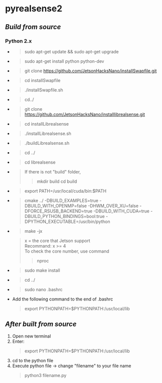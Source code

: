 # **pyrealsense2**
## ***Build from source***
### ****Python 2.x****

* > sudo apt-get update && sudo apt-get upgrade

* > sudo apt-get install python python-dev

* > git clone https://github.com/JetsonHacksNano/installSwapfile.git

* > cd installSwapfile

* > ./installSwapfile.sh

* > cd../

* > git clone https://github.com/JetsonHacksNano/installlibrealsense.git

* > cd installLibrealsense

* > ./installLibrealsense.sh

* > ./buildLibrealsense.sh

* > cd ../

* > cd librealsense

* > If there is not "build" folder,
    >> mkdir build
  > cd build

* > export PATH=/usr/local/cuda/bin:$PATH

* > cmake ../ -DBUILD_EXAMPLES=true -DBUILD_WITH_OPENMP=false -DHWM_OVER_XU=false -DFORCE_RSUSB_BACKEND=true -DBUILD_WITH_CUDA=true -DBUILD_PYTHON_BINDINGS=bool:true -DPYTHON_EXECUTABLE=/usr/bin/python

* > make -jx

  > x = the core that Jetson support
    <br> Recommand: x >= 4
    <br> To check the core number, use command
    >> nproc

* > sudo make install

* > cd ../

* > sudo nano .bashrc

* Add the following command to the end of .bashrc
  > export PYTHONPATH=$PYTHONPATH:/usr/local/lib


## ***After built from source***
1.  Open new terminal
2.  Enter:
    > export PYTHONPATH=$PYTHONPATH:/usr/local/lib
3.  cd to the python file
4.  Execute python file -> change "filename" to your file name
    > python3 filename.py
